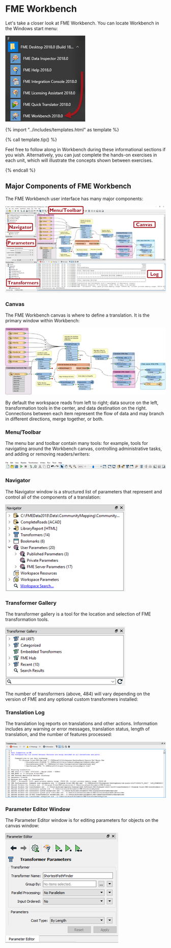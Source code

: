 # FME Workbench

Let's take a closer look at FME Workbench. You can locate Workbench in the Windows start menu:

![](./Images/Img1.005.StartingWorkbench.png)

{% import "../includes/templates.html" as template %}

{% call template.tip() %}

Feel free to follow along in Workbench during these informational sections if you wish. Alternatively, you can just complete the hands-on exercises in each unit, which will illustrate the concepts shown between exercises.

{% endcall %}

## Major Components of FME Workbench ##

The FME Workbench user interface has many major components:

![](./Images/Img1.006.WorkbenchInterface.png)

### Canvas ###

The FME Workbench canvas is where to define a translation. It is the primary window within Workbench:

![](./Images/Img1.007.WorkbenchCanvas.png)

By default the workspace reads from left to right; data source on the left, transformation tools in the center, and data destination on the right. Connections between each item represent the flow of data and may branch in different directions, merge together, or both.

### Menu/Toolbar ###

The menu bar and toolbar contain many tools: for example, tools for navigating around the Workbench canvas, controlling administrative tasks, and adding or removing readers/writers:

![](./Images/Img1.008.WorkbenchInterfaceMenuToolbar.png)

### Navigator ###

The Navigator window is a structured list of parameters that represent and control all of the components of a translation:

![](./Images/Img1.009.WorkbenchNavigator.png)

### Transformer Gallery ###

The transformer gallery is a tool for the location and selection of FME transformation tools.

![](./Images/Img1.010.WorkbenchGallery.png)

The number of transformers (above, 484) will vary depending on the version of FME and any optional custom transformers installed:

### Translation Log ###

The translation log reports on translations and other actions. Information includes any warning or error messages, translation status, length of translation, and the number of features processed:

![](./Images/Img1.011.WorkbenchLog.png)

### Parameter Editor Window ###

The Parameter Editor window is for editing parameters for objects on the canvas window:

![](./Images/Img1.013.ParameterEditor.png)
